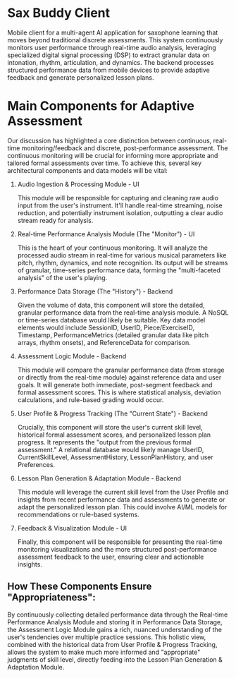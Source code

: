 # Sax Buddy Client

Mobile client for a multi-agent AI application for saxophone learning that moves beyond traditional discrete assessments. This system continuously monitors user performance through real-time audio analysis, leveraging specialized digital signal processing (DSP) to extract granular data on intonation, rhythm, articulation, and dynamics. The backend processes structured performance data from mobile devices to provide adaptive feedback and generate personalized lesson plans.

# Main Components for Adaptive Assessment

Our discussion has highlighted a core distinction between continuous, real-time monitoring/feedback and discrete, post-performance assessment. The continuous monitoring will be crucial for informing more appropriate and tailored formal assessments over time. To achieve this, several key architectural components and data models will be vital:

1. Audio Ingestion & Processing Module - UI

    This module will be responsible for capturing and cleaning raw audio input from the user's instrument. It'll handle real-time streaming, noise reduction, and potentially instrument isolation, outputting a clear audio stream ready for analysis.

2. Real-time Performance Analysis Module (The "Monitor") - UI
    
    This is the heart of your continuous monitoring. It will analyze the processed audio stream in real-time for various musical parameters like pitch, rhythm, dynamics, and note recognition. Its output will be streams of granular, time-series performance data, forming the "multi-faceted analysis" of the user's playing.

3. Performance Data Storage (The "History") - Backend
    
    Given the volume of data, this component will store the detailed, granular performance data from the real-time analysis module. A NoSQL or time-series database would likely be suitable. Key data model elements would include SessionID, UserID, Piece/ExerciseID, Timestamp, PerformanceMetrics (detailed granular data like pitch arrays, rhythm onsets), and ReferenceData for comparison.

4. Assessment Logic Module - Backend
  
    This module will compare the granular performance data (from storage or directly from the real-time module) against reference data and user goals. It will generate both immediate, post-segment feedback and formal assessment scores. This is where statistical analysis, deviation calculations, and rule-based grading would occur.

5. User Profile & Progress Tracking (The "Current State") - Backend

    Crucially, this component will store the user's current skill level, historical formal assessment scores, and personalized lesson plan progress. It represents the "output from the previous formal assessment." A relational database would likely manage UserID, CurrentSkillLevel, AssessmentHistory, LessonPlanHistory, and user Preferences.

6. Lesson Plan Generation & Adaptation Module - Backend

    This module will leverage the current skill level from the User Profile and insights from recent performance data and assessments to generate or adapt the personalized lesson plan. This could involve AI/ML models for recommendations or rule-based systems.

7. Feedback & Visualization Module - UI

    Finally, this component will be responsible for presenting the real-time monitoring visualizations and the more structured post-performance assessment feedback to the user, ensuring clear and actionable insights.

## How These Components Ensure "Appropriateness":

By continuously collecting detailed performance data through the Real-time Performance Analysis Module and storing it in Performance Data Storage, the Assessment Logic Module gains a rich, nuanced understanding of the user's tendencies over multiple practice sessions. This holistic view, combined with the historical data from User Profile & Progress Tracking, allows the system to make much more informed and "appropriate" judgments of skill level, directly feeding into the Lesson Plan Generation & Adaptation Module.

